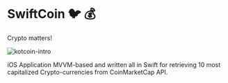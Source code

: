 
# SwiftCoin :bird: :moneybag: 

Crypto matters!

<img src="https://media0.giphy.com/media/k4n9RZ6c9Gc3eOvBKc/giphy.gif" alt="kotcoin-intro">

iOS Application MVVM-based and written all in Swift for retrieving 10 most capitalized Crypto-currencies from CoinMarketCap API.
